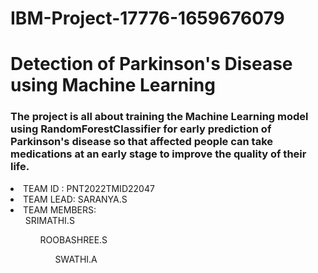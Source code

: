 # IBM-Project-17776-1659676079

# Detection of Parkinson's Disease using Machine Learning

### The project is all about training the Machine Learning model using RandomForestClassifier for early prediction of Parkinson's disease so that affected people can take medications at an early stage to improve the quality of their life.

<li>TEAM ID : PNT2022TMID22047
<li>TEAM LEAD: SARANYA.S
<li>TEAM MEMBERS:
       <ul>SRIMATHI.S
       <ul>ROOBASHREE.S
       <ul>SWATHI.A


